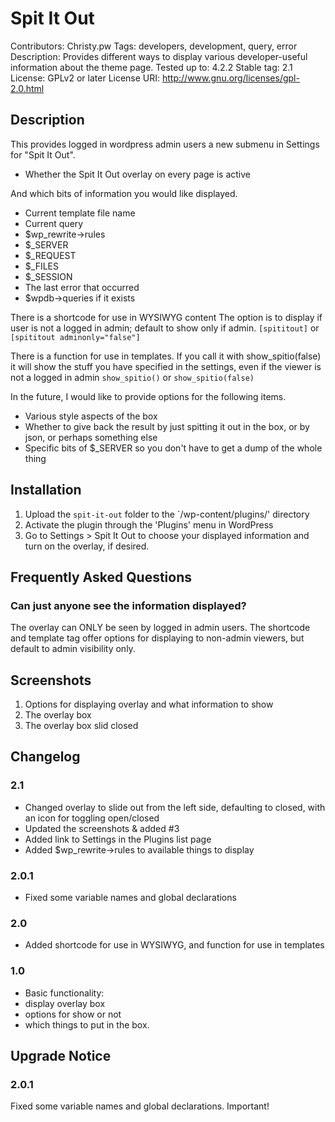 # Spit It Out
Contributors: Christy.pw
Tags: developers, development, query, error
Description: Provides different ways to display various developer-useful information about the theme page.
Tested up to: 4.2.2
Stable tag: 2.1
License: GPLv2 or later
License URI: http://www.gnu.org/licenses/gpl-2.0.html


## Description
This provides logged in wordpress admin users a new submenu in Settings for "Spit It Out".

* Whether the Spit It Out overlay on every page is active

And which bits of information you would like displayed.
* Current template file name
* Current query
* $wp_rewrite->rules
* $_SERVER
* $_REQUEST
* $_FILES
* $_SESSION
* The last error that occurred
* $wpdb->queries if it exists



There is a shortcode for use in WYSIWYG content
The option is to display if user is not a logged in admin; default to show only if admin.
`[spititout]` or `[spititout adminonly="false"]`


There is a function for use in templates.
If you call it with show_spitio(false)
it will show the stuff you have specified in the settings, even if the viewer is not a logged in admin
`show_spitio()` or `show_spitio(false)`



In the future, I would like to provide options for the following items.

* Various style aspects of the box
* Whether to give back the result by just spitting it out in the box, or by json, or perhaps something else
* Specific bits of $_SERVER so you don't have to get a dump of the whole thing


## Installation
1. Upload the `spit-it-out` folder to the `/wp-content/plugins/' directory
2. Activate the plugin through the 'Plugins' menu in WordPress
3. Go to Settings > Spit It Out to choose your displayed information and turn on the overlay, if desired.


## Frequently Asked Questions
### Can just anyone see the information displayed?
The overlay can ONLY be seen by logged in admin users.  The shortcode and template tag offer options for displaying to non-admin viewers, but default to admin visibility only.



## Screenshots
1. Options for displaying overlay and what information to show
2. The overlay box
3. The overlay box slid closed


## Changelog
### 2.1
* Changed overlay to slide out from the left side, defaulting to closed, with an icon for toggling open/closed
* Updated the screenshots & added #3
* Added link to Settings in the Plugins list page
* Added $wp_rewrite->rules to available things to display

### 2.0.1
* Fixed some variable names and global declarations

### 2.0
* Added shortcode for use in WYSIWYG, and function for use in templates

### 1.0
* Basic functionality: 
* display overlay box
* options for show or not
* which things to put in the box.


## Upgrade Notice
### 2.0.1
Fixed some variable names and global declarations. Important!